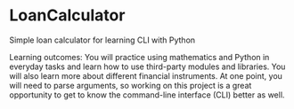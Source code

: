 # LoanCalculator
Simple loan calculator for learning CLI with Python

Learning outcomes:
You will practice using mathematics and Python in everyday tasks and learn how to use third-party modules and libraries. You will also learn more about different financial instruments. At one point, you will need to parse arguments, so working on this project is a great opportunity to get to know the command-line interface (CLI) better as well.

